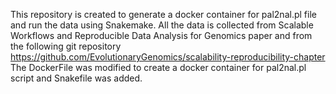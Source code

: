 This repository is created to generate a docker container for pal2nal.pl file and run the data using Snakemake. All the data is collected from Scalable Workflows and Reproducible Data Analysis for Genomics paper and from the following git repository https://github.com/EvolutionaryGenomics/scalability-reproducibility-chapter The DockerFile was modified to create a docker container for pal2nal.pl script and Snakefile was added.
